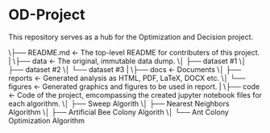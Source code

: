 # OD-Project

This repository serves as a hub for the Optimization and Decision project.

\├── README.md <- The top-level README for contributers of this project.
\|
\├── data <- The original, immutable data dump.
\│ ├── dataset #1
\│ ├── dataset #2
\│ └── dataset #3
\|
\├── docs <- Documents
\│ ├── reports <- Generated analysis as HTML, PDF, LaTeX, DOCX etc.
\│ └── figures <- Generated graphics and figures to be used in report.
\|
\├── code <- Code of the project, emcompassing the created jupyter notebook files for each algorithm.
\│ ├── Sweep Algorith 
\│ ├── Nearest Neighbors Algorithm
\│ ├── Artificial Bee Colony Algorith
\│ └── Ant Colony Optimization Algorithm

